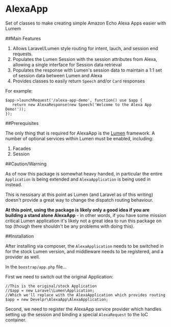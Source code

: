 # AlexaApp
Set of classes to make creating simple Amazon Echo Alexa Apps easier with Lumem

##Main Features

1. Allows Laravel/Lumen style routing for intent, lauch, and session end requests. 
2. Populates the Lumen Session with the session attributes from Alexa, allowing a single interface for Session data retrieval
3. Populates the response with Lumen's session data to maintain a 1:1 set of session data between Lumen and Alexa
4. Provides classes to easily return `Speech` and/or `Card` responses

For example:

    $app->launchRequest('/alexa-app-demo', function() use $app {
       return new AlexaResponse(new Speech('Welcome to the Alexa App Demo!'));
    });

##Prerequisites

The only thing that is required for AlexaApp is the [Lumen](http://lumen.laravel.com) framework. A number of optional services within Lumen must be enabled, including:

1. Facades
2. Session

##Caution/Warning

As of now this package is somewhat heavy handed, in particular the entire `Application` is being extended and `AlexaApplication` is being used in instead.

This is nessisary at this point as Lumen (and Laravel as of this writing) doesn't provide a great way to change the dispatch routing behaviour. 

**At this point, using the package is likely only a good idea if you are building a stand alone AlexaApp** - in other words, if you have some mission critical Lumen application it's likely not a great idea to run this package on top (though there shouldn't be any problems with doing this).

##Installation

After installing via composer, the `AlexaApplication` needs to be switched in for the stock Lumen version, and middleware needs to be registered, and a provider as well. 

In the `boostrap/app.php` file...

First we need to switch out the original Application:

    //This is the original/stock Application
    //$app = new Laravel\Lumen\Application;
    //Which we'll replace with the AlexaApplication which provides routing
    $app = new Develpr\AlexaApp\AlexaApplication;
   
 
Second, we need to register the AlexaApp service provider which handles setting up the session and binding a special `AlexaRequest` to the IoC container.



